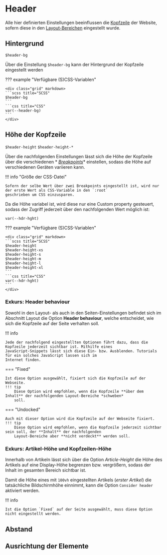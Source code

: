 # Header

Alle hier definierten Einstellungen beeinflussen
die [Kopfzeile](https://docs.contao.org/manual/de/layout/theme-manager/seitenlayouts-verwalten/#kopf-und-fußzeile) der
Website, sofern diese in den [Layout-Bereichen](../../installation/setup.md#layouts-erstellen) eingestellt wurde.

## Hintergrund

`$header-bg`

Über die Einstellung `$header-bg` kann der Hintergrund der Kopfzeile eingestellt werden

??? example "Verfügbare (S)CSS-Variablen"

    <div class="grid" markdown>
    ```scss title="SCSS"
    $header-bg
    ```
    ```css title="CSS"
    var(--header-bg)
    ```
    </div>

## Höhe der Kopfzeile

`$header-height` `$header-height-*`

Über die nachfolgenden Einstellungen lässt sich die Höhe der Kopfzeile über die verschiedenen *
*[Breakpoints](layout.md#breakpoints)** einstellen, sodass die Höhe auf verschiedenen Geräten variieren kann.

!!! info "Größe der CSS-Datei"

    Sofern der selbe Wert über zwei Breakpoints eingestellt ist, wird nur der erste Wert als CSS-Variable in den `:root` 
    geschrieben um CSS einzusparen.

Da die Höhe variabel ist, wird diese nur eine Custom property gesteuert, sodass der Zugriff jederzeit über den
nachfolgenden Wert möglich ist:

    var(--hdr-hght)

??? example "Verfügbare (S)CSS-Variablen"

    <div class="grid" markdown>
    ```scss title="SCSS"
    $header-height
    $header-height-xs
    $header-height-s
    $header-height-m
    $header-height-l
    $header-height-xl
    ```
    ```css title="CSS"
    var(--hdr-hght)
    ```
    </div>

### Exkurs: Header behaviour

Sowohl in den Layout- als auch in den Seiten-Einstellungen befindet sich im Abschnitt Layout die Option
**Header behaviour**, welche entscheidet, wie sich die Kopfzeile auf der Seite verhalten soll.

!!! info

    Jede der nachfolgend eingestellten Optionen führt dazu, dass die Kopfzeile jederzeit sichtbar ist. Mithilfe eines
    JavaScript-Snippets lässt sich diese Ein- bzw. Ausblenden. Tutorials für ein solches JavaScript lassen sich im 
    Internet finden.

=== "Fixed"

    Ist diese Option ausgewählt, fixiert sich die Kopfzeile auf der Webseite.
    !!! tip
        Diese Option wird empfohlen, wenn die Kopfzeile **über dem Inhalt** der nachfolgenden Layout-Bereiche *schweben* 
        soll.

=== "Undocked"

    Auch mit dieser Option wird die Kopfzeile auf der Webseite fixiert. 
    !!! tip
        Diese Option wird empfohlen, wenn die Kopfzeile jederzeit sichtbar sein soll, der **Inhalt** der nachfolgenden 
        Layout-Bereiche aber **nicht verdeckt** werden soll.

### Exkurs: Artikel-Höhe und Kopfzeilen-Höhe

Innerhalb von Artikeln lässt sich über die Option *Article-Height* die Höhe des Artikels auf eine Display-Höhe begrenzen
bzw. vergrößern, sodass der Inhalt im gesamten Bereich sichtbar ist.

Damit die Höhe eines mit `100vh` eingestellten Artikels (*erster Artikel*) die tatsächliche Bildschirmhöhe einnimmt,
kann die Option `Consider header` aktiviert werden.

!!! info

    Ist die Option `Fixed` auf der Seite ausgewählt, muss diese Option nicht eingestellt werden.

## Abstand

## Ausrichtung der Elemente
